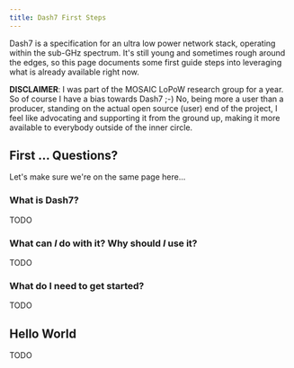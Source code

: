 ```yaml
---
title: Dash7 First Steps
---
```


Dash7 is a specification for an ultra low power network stack, operating within
the sub-GHz spectrum. It's still young and sometimes rough around the edges, so
this page documents some first guide steps into leveraging what is already
available right now.

**DISCLAIMER**: I was part of the MOSAIC LoPoW research group for a year. So of
course I have a bias towards Dash7 ;-) No, being more a user than a producer,
standing on the actual open source (user) end of the project, I feel like
advocating and supporting it from the ground up, making it more available to
everybody outside of the inner circle.

## First ... Questions?

Let's make sure we're on the same page here...

### What is Dash7?

TODO

### What can _I_ do with it? Why should _I_ use it?

TODO

### What do I need to get started?

TODO

## Hello World

TODO

